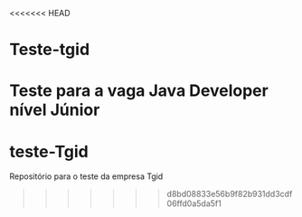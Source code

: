 <<<<<<< HEAD
# Teste-tgid
Teste para a vaga Java Developer nível Júnior 
=======
# teste-Tgid
Repositório para o teste da empresa Tgid 
>>>>>>> d8bd08833e56b9f82b931dd3cdf06ffd0a5da5f1
